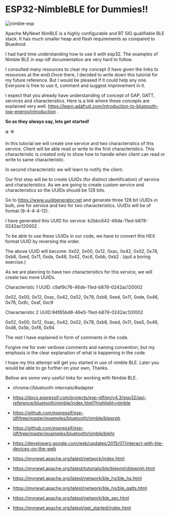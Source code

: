 

# ESP32-NimbleBLE for Dummies!!
![nimble-esp](https://user-images.githubusercontent.com/13729574/200117670-21afcf63-758c-4038-8ccc-cb54e4df8b42.jpg)

Apache MyNewt NimBLE is a highly configurable and BT SIG qualifiable BLE stack. It has much smaller heap and flash requirements as compared to Bluedroid.

I had hard time understanding how to use it with esp32. The examples of Nimble BLE in esp-idf documentation are very hard to follow.

 I consulted many resources to clear my concept (I have given the links to resources at the end).Once there, I decided to write down this tutorial for my future reference. But I would be pleased if it could help any one. Everyone is free to use it, comment and suggest improvement in it.

I expect that you already have understanding of concept of GAP, GATT, services and characteristics. Here is a link where these concepts are explained very well. https://learn.adafruit.com/introduction-to-bluetooth-low-energy/introduction .

**So as they always say, lets get started!** 

:snowflake: :sunny:

In this tutorial we will create one service and two characteristics of this service.
Client will be able read or write to the first characteristics. This characteristic is created only to show how to handle when client can read or write to same characteristic.

In second characteristic we will learn to notify the client.

Our first step will be to create UUIDs (for distinct identification) of service and characteristics. As we are going to create custom service and characteristics so the UUIDs should be 128 bits.  

Go to https://www.uuidgenerator.net and generate three 128 bit UUIDs in bulk, one  for service and two for two characteristics. UUIDs will be of format (8-4-4-4-12).

I have generated this UUID for service:  b2bbc642-46da-11ed-b878-0242ac120002 .


To be able to use these UUIDs in our code, we have to convert this HEX format UUID  by reversing the order. 

The above UUID will become:
 0x02, 0x00, 0x12, 0xac, 0x42, 0x02, 0x78, 0xb8, 0xed, 0x11, 0xda, 0x46, 0x42, 0xc6, 0xbb, 0xb2 . (quit a boring exercise.)

 As we are planning to have two characteristics for this service, we will create two more UUIDs.

 Characteristic 1 UUID: c9af9c76-46de-11ed-b878-0242ac120002

 0x02, 0x00, 0x12, 0xac, 0x42, 0x02, 0x78, 0xb8, 0xed, 0x11, 0xde, 0x46, 0x76, 0x9c, 0xaf, 0xc9


 Characteristic 2 UUID:94f85bd8-46e5-11ed-b878-0242ac120002

 0x02, 0x00, 0x12, 0xac, 0x42, 0x02, 0x78, 0xb8, 0xed, 0x11, 0xe5, 0x46, 0xd8, 0x5b, 0xf8, 0x94
 

The rest I have explained in form of comments in the code.

Forgive me for over verbose comments and naming convention, but my emphasis is the clear explanation of what is happening in the code.

I hope my this attempt will get you started in use of nimble BLE. Later you would be able to go further on your own, Thanks.

Bellow are some very useful links for working with Nimble BLE.

+ chrome://bluetooth-internals/#adapter 

+ https://docs.espressif.com/projects/esp-idf/en/v4.3/esp32/api-reference/bluetooth/nimble/index.html?highlight=nimble

+ https://github.com/espressif/esp-idf/tree/master/examples/bluetooth/nimble/bleprph

+ https://github.com/espressif/esp-idf/tree/master/examples/bluetooth/nimble/blehr

+ https://developers.google.com/web/updates/2015/07/interact-with-ble-devices-on-the-web 

+ https://mynewt.apache.org/latest/network/index.html 

+ https://mynewt.apache.org/latest/tutorials/ble/bleprph/bleprph.html 

+ https://mynewt.apache.org/latest/network/ble_hs/ble_hs.html 

+ https://mynewt.apache.org/latest/network/ble_hs/ble_gatts.html 

+ https://mynewt.apache.org/latest/network/ble_sec.html 

+ https://mynewt.apache.org/latest/get_started/index.html 


